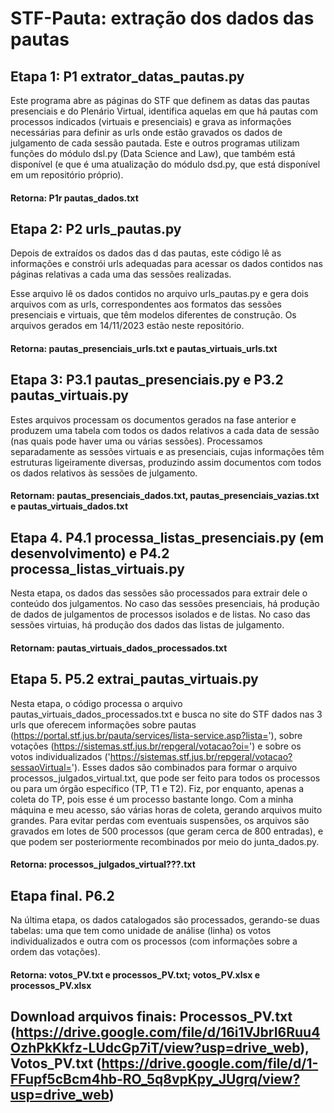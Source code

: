 # STF-Pauta: extração dos dados das pautas

## Etapa 1: P1 extrator_datas_pautas.py

Este programa abre as páginas do STF que definem as datas das pautas presenciais e do Plenário Virtual, identifica aquelas em que há pautas com processos indicados (virtuais e presenciais) e grava as informações necessárias para definir as urls onde estão gravados os dados de julgamento de cada sessão pautada.
Este e outros programas utilizam funções do módulo dsl.py (Data Science and Law), que também está disponível (e que é uma atualização do módulo dsd.py, que está disponível em um repositório próprio).
#### Retorna: P1r pautas_dados.txt

## Etapa 2: P2 urls_pautas.py

Depois de extraídos os dados das d das pautas, este código lê as informações e constrói urls adequadas para acessar os dados contidos nas páginas relativas a cada uma das sessões realizadas.

Esse arquivo lê os dados contidos no arquivo urls_pautas.py e gera dois arquivos com as urls, correspondentes aos formatos das sessões presenciais e virtuais, que têm modelos diferentes de construção.
Os arquivos gerados em 14/11/2023 estão neste repositório.
#### Retorna: pautas_presenciais_urls.txt e pautas_virtuais_urls.txt

## Etapa 3: P3.1 pautas_presenciais.py e P3.2 pautas_virtuais.py
Estes arquivos processam os documentos gerados na fase anterior e produzem uma tabela com todos os dados relativos a cada data de sessão (nas quais pode haver uma ou várias sessões).
Processamos separadamente as sessões virtuais e as presenciais, cujas informações têm estruturas ligeiramente diversas, produzindo assim documentos com todos os dados relativos às sessões de julgamento.
#### Retornam: pautas_presenciais_dados.txt, pautas_presenciais_vazias.txt e pautas_virtuais_dados.txt

## Etapa 4. P4.1 processa_listas_presenciais.py (em desenvolvimento) e P4.2 processa_listas_virtuais.py
Nesta etapa, os dados das sessões são processados para extrair dele o conteúdo dos julgamentos.
No caso das sessões presenciais, há produção de dados de julgamentos de processos isolados e de listas.
No caso das sessões virtuias, há produção dos dados das listas de julgamento.
#### Retornam: pautas_virtuais_dados_processados.txt

## Etapa 5. P5.2 extrai_pautas_virtuais.py
Nesta etapa, o código processa o arquivo pautas_virtuais_dados_processados.txt e busca no site do STF dados nas 3 urls que oferecem informações sobre pautas (https://portal.stf.jus.br/pauta/services/lista-service.asp?lista='), sobre votações (https://sistemas.stf.jus.br/repgeral/votacao?oi=') e sobre os votos individualizados ('https://sistemas.stf.jus.br/repgeral/votacao?sessaoVirtual=').
Esses dados são combinados para formar o arquivo processos_julgados_virtual.txt, que pode ser feito para todos os processos ou para um órgão específico (TP, T1 e T2).
Fiz, por enquanto, apenas a coleta do TP, pois esse é um processo bastante longo. Com a minha máquina e meu acesso, sáo várias horas de coleta, gerando arquivos muito grandes. Para evitar perdas com eventuais suspensões, os arquivos são gravados em lotes de 500 processos (que geram cerca de 800 entradas), e que podem ser posteriormente recombinados por meio do junta_dados.py.
#### Retorna: processos_julgados_virtual???.txt

## Etapa final. P6.2
Na última etapa, os dados catalogados são processados, gerando-se duas tabelas: uma que tem como unidade de análise (linha) os votos individualizados e outra com os processos (com informações sobre a ordem das votações).
#### Retorna: votos_PV.txt e processos_PV.txt; votos_PV.xlsx e processos_PV.xlsx

## Download arquivos finais: Processos_PV.txt (https://drive.google.com/file/d/16i1VJbrI6Ruu4OzhPkKkfz-LUdcGp7iT/view?usp=drive_web), Votos_PV.txt (https://drive.google.com/file/d/1-FFupf5cBcm4hb-RO_5q8vpKpy_JUgrq/view?usp=drive_web)
